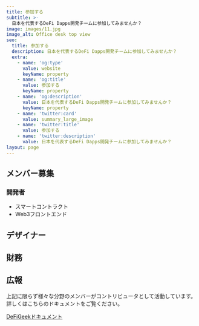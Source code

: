 ```yaml
---
title: 参加する
subtitle: >-
  日本を代表するDeFi Dapps開発チームに参加してみませんか？
image: images/11.jpg
image_alt: Office desk top view
seo:
  title: 参加する
  description: 日本を代表するDeFi Dapps開発チームに参加してみませんか？
  extra:
    - name: 'og:type'
      value: website
      keyName: property
    - name: 'og:title'
      value: 参加する
      keyName: property
    - name: 'og:description'
      value: 日本を代表するDeFi Dapps開発チームに参加してみませんか？
      keyName: property
    - name: 'twitter:card'
      value: summary_large_image
    - name: 'twitter:title'
      value: 参加する
    - name: 'twitter:description'
      value: 日本を代表するDeFi Dapps開発チームに参加してみませんか？
layout: page
---
```


## メンバー募集

### 開発者

- スマートコントラクト
- Web3フロントエンド

## デザイナー

## 財務

## 広報

上記に限らず様々な分野のメンバーがコントリビュータとして活動しています。詳しくはこちらのドキュメントをご覧ください。

[DeFiGeekドキュメント](https://docs.defigeek.xyz)

